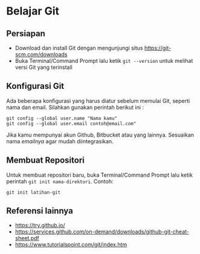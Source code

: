 # Belajar Git

## Persiapan

* Download dan install Git dengan mengunjungi situs https://git-scm.com/downloads
* Buka Terminal/Command Prompt lalu ketik `git --version` untuk melihat versi Git yang terinstall

## Konfigurasi Git
Ada beberapa konfigurasi yang harus diatur sebelum memulai Git, seperti nama dan email.
Silahkan gunakan perintah berikut ini :

```
git config --global user.name "Nama kamu"
git config --global user.email contoh@email.com"
```
Jika kamu mempunyai akun Github, Bitbucket atau yang lainnya. Sesuaikan nama _emailnya_ agar mudah diintegrasikan.

## Membuat Repositori

Untuk membuat repositori baru, buka Terminal/Command Prompt lalu ketik perintah `git init nama-direktori`. Contoh:
```
git init latihan-git
```

## Referensi lainnya

* https://try.github.io/
* https://services.github.com/on-demand/downloads/github-git-cheat-sheet.pdf
* https://www.tutorialspoint.com/git/index.htm
